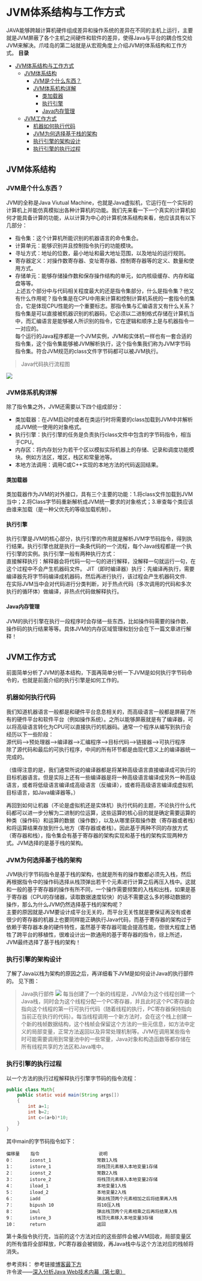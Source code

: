# JVM体系结构与工作方式  
JAVA能够跨越计算机硬件组成差异和操作系统的差异在不同的主机上运行，主要就是JVM屏蔽了各个主机之间硬件和软件的差异，使得Java与平台的耦合性交给JVM来解决。爪哇岛的第二站就是从宏观角度上介绍JVM的体系结构和工作方式。
**目录**
<!-- TOC -->

- [JVM体系结构与工作方式](#jvm体系结构与工作方式)
    - [JVM体系结构](#jvm体系结构)
        - [JVM是个什么东西？](#jvm是个什么东西)
        - [JVM体系机构详解](#jvm体系机构详解)
            - [类加载器](#类加载器)
            - [执行引擎](#执行引擎)
            - [Java内存管理](#java内存管理)
    - [JVM工作方式](#jvm工作方式)
        - [机器如何执行代码](#机器如何执行代码)
        - [JVM为何选择基于栈的架构](#jvm为何选择基于栈的架构)
        - [执行引擎的架构设计](#执行引擎的架构设计)
        - [执行引擎的执行过程](#执行引擎的执行过程)

<!-- /TOC -->
## JVM体系结构
### JVM是个什么东西？
JVM的全称是Java Viutual Machine，也就是Java虚拟机，它运行在一个实际的计算机上并能仿真模拟出各种计算机的功能。我们先来看一下一个真实的计算机如何才能具备计算的功能，从以计算为中心的计算机体系结构来看，他应该具有以下几部分：  
- 指令集：这个计算机所能识别的机器语言的命令集合。
- 计算单元：能够识别并且控制指令执行的功能模块。
- 寻址方式：地址的位数，最小地址和最大地址范围，以及地址的运行规则。
- 寄存器定义：对操作数寄存器、变址寄存器、控制寄存器等的定义、数量和使用方式。
- 存储单元：能够存储操作数和保存操作结构的单元，如内核级缓存、内存和磁盘等等。  
上述五个部分中与代码相关程度最大的还是指令集部分，什么是指令集？他又有什么作用呢？指令集是在CPU中用来计算和控制计算机系统的一套指令的集合，它是体现CPU性能的一个重要标志。那指令集与汇编语言又有什么关系？指令集是可以直接被机器识别的机器码，它必须以二进制格式存储在计算机当中，而汇编语言是能够被人所识别的指令，它在逻辑和顺序上是与机器指令一一对应的。  
每个运行的Java程序都是一个JVM实例，JVM和实体机一样也有一套合适的指令集，这个指令集能够被JVM解析执行，这个指令集我们称为JVM字节码指令集。符合JVM规范的class文件字节码都可以被JVM执行。
>Java代码执行流程图

![](http://q1mbfn418.bkt.clouddn.com/Java%E7%BC%96%E8%AF%91%E6%B5%81%E7%A8%8B%E5%9B%BE.jpg)
### JVM体系机构详解
除了指令集之外，JVM还需要以下四个组成部分：  
- 类加载器：在JVM启动时或者在类运行时将需要的class加载到JVM中并解析成JVM统一使用的对象格式。
- 执行引擎：执行引擎的任务是负责执行class文件中包含的字节码指令，相当于CPU。
- 内存区：将内存划分为若干个区以模拟实际机器上的存储、记录和调度功能模块。例如方法区，堆区，栈区和常量池等。
- 本地方法调用：调用C或C++实现的本地方法的代码返回结果。  
#### 类加载器
类加载器作为JVM的对外接口，具有三个主要的功能：1.将class文件加载到JVM当中；2.将Class字节码重新解析成JVM统一要求的对象格式；3.审查每个类应该由谁来加载（是一种父优先的等级加载机制）。
#### 执行引擎
执行引擎是JVM的核心部分，执行引擎的作用就是解析JVM字节码指令，得到执行结果。执行引擎也就是执行一条条代码的一个流程，每个Java线程都是一个执行引擎的实例。执行引擎一般有两种执行方式：  
直接解释执行：解释器会将代码一句一句的进行解释，没解释一句就运行一句，在这个过程中不会产生机器码文件。
JIT（即时编译器）执行：先编译再执行，需要编译器先将字节码编译成机器码，然后再进行执行，该过程会产生机器码文件.  
在实际JVM当中会对代码进行分类判断，对于热点代码（多次调用的代码和多次执行的循环体）做编译，非热点代码做解释执行。  
#### Java内存管理
JVM的执行引擎在执行一段程序时会存储一些东西，比如操作码需要的操作数，操作码的执行结果等等。具体JVM的内存区域管理和划分会在下一篇文章进行解释！
## JVM工作方式
前面简单分析了JVM的基本结构，下面再简单分析一下JVM是如何执行字节码命令的，也就是前面介绍的执行引擎是如何工作的。
### 机器如何执行代码
我们知道机器语言一般都是和硬件平台息息相关的，而高级语言一般都是屏蔽了所有的硬件平台和软件平台（例如操作系统）。之所以能够屏蔽就是有了编译器，可以将高级语言转化为CPU可以直接执行的机器码。通常一个程序从编写到执行会经历以下一些阶段：  
源代码——>预处理器——>编译器——>汇编程序——>目标代码——>链接器——>可执行程序  
除了源代码和最后的可执行程序，中间的所有环节都是由现代意义上的编译器统一完成的。  

（值得注意的是，我们通常所说的编译器都是将某种高级语言直接编译成可执行的目标机器语言。但是实际上还有一些编译器是将一种高级语言编译成另外一种高级语言，或者将低级语言编译成高级语言（反编译），或者将高级语言编译成虚拟机目标语言，如Java编译器等。）  

再回到如何让机器（不论是虚拟机还是实体机）执行代码的主题，不论执行什么代码都可以进一步分解为二进制的位运算，这些运算的核心目的就是确定需要运算的种类（操作码）和运算的数据（操作数），以及从哪里获取操作数（寄存器或者栈）和将运算结果存放到什么地方（寄存器或者栈）。因此基于两种不同的存放方式（寄存器和栈），指令集会有基于寄存器的架构实现和基于栈的架构实现两种方式。JVM选择的是基于栈的架构。
### JVM为何选择基于栈的架构
JVM执行字节码指令是基于栈的架构，也就是所有的操作数都必须先入栈，然后再根据指令中的操作码选择从栈顶弹出若干个元素进行计算之后再压入栈中。这就和一般的基于寄存器的操作有所不同，一个操作需要频繁的入栈和出栈，如果是基于寄存器（CPU的存储器，读取数据速度较快）的话不需要这么多的移动数据的操作，那么为什么JVM仍然选择基于栈的架构呢？  
主要的原因就是JVM要设计成平台无关的，而平台无关性就是要保证再没有或者很少的寄存器的机器上也要同样能正确执行Java代码，而基于寄存器的架构过于依赖于寄存器本身的硬件特性，虽然基于寄存器可能会提高性能，但很大程度上牺牲了跨平台的移植性，很难设计出一款通用的基于寄存器的指令，综上所述，JVM最终选择了基于栈的架构！  
### 执行引擎的架构设计
了解了Java以栈为架构的原因之后，再详细看下JVM是如何设计Java的执行部件的。
见下图： 
>Java执行部件
![](http://q1mbfn418.bkt.clouddn.com/1575121762%281%29.jpg)
每当创建了一个新的线程是，JVM会为这个线程创建一个Java栈，同时会为这个线程分配一个PC寄存器，并且此时这个PC寄存器会指向这个线程的第一行可执行代码（随着线程的执行，PC寄存器保持指向当前正在执行的代码）。每当线程调用一个新方法时，会在这个栈上创建一个新的栈帧数据结构，这个栈帧会保留这个方法的一些元信息，如方法中定义的局部变量，正常方法返回以及异常处理机制等。JVM在调用某些指令时可能需要调用到常量池中的一些常量，Java对象和构造函数等都存储在所有线程共享的方法区和Java堆中。
### 执行引擎的执行过程
以一个方法的执行过程解释执行引擎字节码的指令流程：
```Java
public class Math{
    public static void main(String args[])
    {
        int a=1;
        int b=2;
        int c=(a+b)*10;
    }
}
```
其中main的字节码指令如下：
```
偏移量    指令                      说明
0：      iconst_1                 常数1入栈
1：      istore_1                 将栈顶元素移入本地变量1存储
2：      iconst_2                 常数2入栈
3：      istore_2                 将栈顶元素移入本地变量2存储
4：      iload_1                  本地变量1入栈
5：      iload_2                  本地变量2入栈
6：      iadd                     弹出栈顶两个元素相加之后将结果再入栈
7：      bipush 10                将10压入栈 
8：      imul                     弹出栈顶两个元素相乘之后再将结果入栈
9：      istore_3                 栈顶元素移入本地变量3存储
10：     return                   返回
```
第十条指令执行完，当前的这个方法对应的这些部件会被JVM回收，局部变量区的所有值将全部释放，PC寄存器会被销毁，再Java栈中与这个方法对应的栈帧将消失。


参考资料：
参考链接[博客最下方](http://www.luyixian.cn/news_show_20637.aspx)  
许令波——[深入分析Java Web技术内幕（第七章）](https://download.csdn.net/download/djjt10/10219295)
